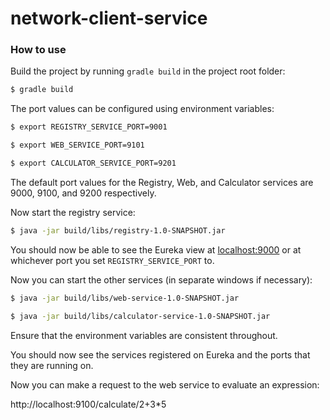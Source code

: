 # network-client-service

### How to use

Build the project by running `gradle build` in the project root folder:

````bash
$ gradle build
````

The port values can be configured using environment variables:

````bash
$ export REGISTRY_SERVICE_PORT=9001

$ export WEB_SERVICE_PORT=9101

$ export CALCULATOR_SERVICE_PORT=9201
````

The default port values for the Registry, Web, and Calculator services are 9000, 9100, and 9200 respectively.

 Now start the registry service:

 ````bash
 $ java -jar build/libs/registry-1.0-SNAPSHOT.jar
 ````

 You should now be able to see the Eureka view at [localhost:9000](http://localhost:9000) or at whichever port you set `REGISTRY_SERVICE_PORT` to.

 Now you can start the other services (in separate windows if necessary):

 ````bash
 $ java -jar build/libs/web-service-1.0-SNAPSHOT.jar

 $ java -jar build/libs/calculator-service-1.0-SNAPSHOT.jar
 ````

 Ensure that the environment variables are consistent throughout.

 You should now see the services registered on Eureka and the ports that they are running on.

 Now you can make a request to the web service to evaluate an expression:

 http://localhost:9100/calculate/2+3*5
